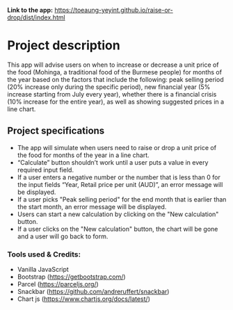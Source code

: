 **Link to the app:** https://toeaung-yeyint.github.io/raise-or-drop/dist/index.html
<br/>

# Project description

This app will advise users on when to increase or decrease a unit price of the food (Mohinga, a traditional food of the Burmese people) for months of the year based on the factors that include the following: peak selling period (20% increase only during the specific period), new financial year (5% increase starting from July every year), whether there is a financial crisis (10% increase for the entire year), as well as showing suggested prices in a line chart.

## Project specifications

- The app will simulate when users need to raise or drop a unit price of the food for months of the year in a line chart.
- “Calculate” button shouldn’t work until a user puts a value in every required input field.
- If a user enters a negative number or the number that is less than 0 for the input fields “Year, Retail price per unit (AUD)”, an error message will be displayed.
- If a user picks "Peak selling period" for the end month that is earlier than the start month, an error message will be displayed.
- Users can start a new calculation by clicking on the "New calculation" button.
- If a user clicks on the "New calculation" button, the chart will be gone and a user will go back to form.

### Tools used & Credits:

- Vanilla JavaScript
- Bootstrap (https://getbootstrap.com/)
- Parcel (https://parceljs.org/)
- Snackbar (https://github.com/andreruffert/snackbar)
- Chart js (https://www.chartjs.org/docs/latest/)
